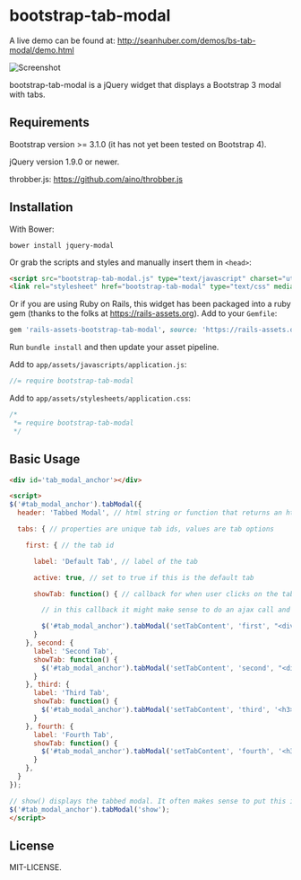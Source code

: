 bootstrap-tab-modal
==============

A live demo can be found at: http://seanhuber.com/demos/bs-tab-modal/demo.html

![Screenshot](https://cdn.rawgit.com/seanhuber/bootstrap-tab-modal/master/screenshot.png)

bootstrap-tab-modal is a jQuery widget that displays a Bootstrap 3 modal with tabs.

Requirements
-----------------

Bootstrap version >= 3.1.0 (it has not yet been tested on Bootstrap 4).

jQuery version 1.9.0 or newer.

throbber.js: https://github.com/aino/throbber.js

Installation
-----------------

With Bower:

```
bower install jquery-modal
```

Or grab the scripts and styles and manually insert them in `<head>`:

```html
<script src="bootstrap-tab-modal.js" type="text/javascript" charset="utf-8"></script>
<link rel="stylesheet" href="bootstrap-tab-modal" type="text/css" media="screen" />
```

Or if you are using Ruby on Rails, this widget has been packaged into a ruby gem (thanks to the folks at https://rails-assets.org).  Add to your `Gemfile`:

```ruby
gem 'rails-assets-bootstrap-tab-modal', source: 'https://rails-assets.org'
```

Run `bundle install` and then update your asset pipeline.

Add to `app/assets/javascripts/application.js`:

```javascript
//= require bootstrap-tab-modal
```

Add to `app/assets/stylesheets/application.css`:

```css
/*
 *= require bootstrap-tab-modal
 */
```

Basic Usage
-----------------

```html
<div id='tab_modal_anchor'></div>

<script>
$('#tab_modal_anchor').tabModal({
  header: 'Tabbed Modal', // html string or function that returns an html string

  tabs: { // properties are unique tab ids, values are tab options

    first: { // the tab id

      label: 'Default Tab', // label of the tab

      active: true, // set to true if this is the default tab

      showTab: function() { // callback for when user clicks on the tab for the first time (auto-clicked if default)

        // in this callback it might make sense to do an ajax call and then call setTabContent in the response

        $('#tab_modal_anchor').tabModal('setTabContent', 'first', "<div class='default'>This is the content of the default tab. Click on other tabs to view their contents.</div>"); // setTabContent takes 2 arguments: first is the id of the tab, second is the html content
      }
    }, second: {
      label: 'Second Tab',
      showTab: function() {
        $('#tab_modal_anchor').tabModal('setTabContent', 'second', "<div class='second'>This is the content of the second tab. Click on other tabs to view their contents.</div>");
      }
    }, third: {
      label: 'Third Tab',
      showTab: function() {
        $('#tab_modal_anchor').tabModal('setTabContent', 'third', '<h3>Third!</h3>');
      }
    }, fourth: {
      label: 'Fourth Tab',
      showTab: function() {
        $('#tab_modal_anchor').tabModal('setTabContent', 'fourth', '<h3>Fourth!</h3>');
      }
    },
  }
});

// show() displays the tabbed modal. It often makes sense to put this in a click handler.
$('#tab_modal_anchor').tabModal('show');
</script>
```


License
-----------------

MIT-LICENSE.
